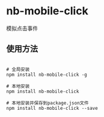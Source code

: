 nb-mobile-click
===========================

模拟点击事件

## 使用方法

```

# 全局安装
npm install nb-mobile-click -g

# 本地安装
npm install nb-mobile-click

# 本地安装并保存到package.json文件
npm install nb-mobile-click --save

```
